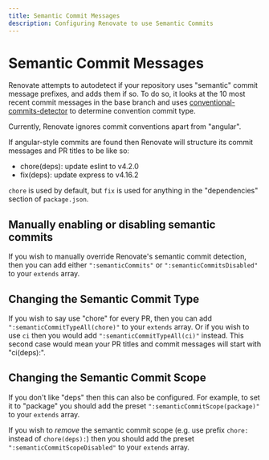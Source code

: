 ```yaml
---
title: Semantic Commit Messages
description: Configuring Renovate to use Semantic Commits
---
```


# Semantic Commit Messages

Renovate attempts to autodetect if your repository uses "semantic" commit message prefixes, and adds them if so. To do so, it looks at the 10 most recent commit messages in the base branch and uses [conventional-commits-detector](https://github.com/conventional-changelog/conventional-commits-detector) to determine convention commit type.

Currently, Renovate ignores commit conventions apart from "angular".

If angular-style commits are found then Renovate will structure its commit messages and PR titles to be like so:

- chore(deps): update eslint to v4.2.0
- fix(deps): update express to v4.16.2

`chore` is used by default, but `fix` is used for anything in the "dependencies" section of `package.json`.

## Manually enabling or disabling semantic commits

If you wish to manually override Renovate's semantic commit detection, then you can add either `":semanticCommits"` or `":semanticCommitsDisabled"` to your `extends` array.

## Changing the Semantic Commit Type

If you wish to say use "chore" for every PR, then you can add `":semanticCommitTypeAll(chore)"` to your `extends` array. Or if you wish to use `ci` then you would add `":semanticCommitTypeAll(ci)"` instead. This second case would mean your PR titles and commit messages will start with "ci(deps):".

## Changing the Semantic Commit Scope

If you don't like "deps" then this can also be configured. For example, to set it to "package" you should add the preset `":semanticCommitScope(package)"` to your `extends` array.

If you wish to _remove_ the semantic commit scope (e.g. use prefix `chore:` instead of `chore(deps):`) then you should add the preset `":semanticCommitScopeDisabled"` to your `extends` array.
